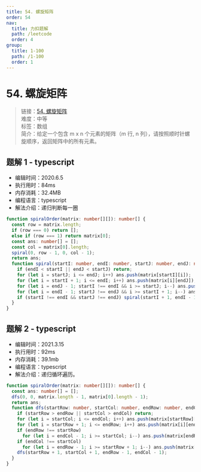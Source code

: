 ```yaml
---
title: 54. 螺旋矩阵
order: 54
nav:
  title: 力扣题解
  path: /leetcode
  order: 4
group:
  title: 1-100
  path: /1-100
  order: 1
---
```


# 54. 螺旋矩阵

> 链接：[54. 螺旋矩阵](https://leetcode-cn.com/problems/spiral-matrix/)  
> 难度：中等  
> 标签：数组  
> 简介：给定一个包含 m x n 个元素的矩阵（m 行, n 列），请按照顺时针螺旋顺序，返回矩阵中的所有元素。

## 题解 1 - typescript

- 编辑时间：2020.6.5
- 执行用时：84ms
- 内存消耗：32.4MB
- 编程语言：typescript
- 解法介绍：递归判断每一圈

```typescript
function spiralOrder(matrix: number[][]): number[] {
  const row = matrix.length;
  if (row === 0) return [];
  else if (row === 1) return matrix[0];
  const ans: number[] = [];
  const col = matrix[0].length;
  spiral(0, row - 1, 0, col - 1);
  return ans;
  function spiral(startI: number, endI: number, startJ: number, endJ: number): void {
    if (endI < startI || endJ < startJ) return;
    for (let i = startJ; i <= endJ; i++) ans.push(matrix[startI][i]);
    for (let i = startI + 1; i <= endI; i++) ans.push(matrix[i][endJ]);
    for (let i = endJ - 1; startI !== endI && i >= startJ; i--) ans.push(matrix[endI][i]);
    for (let i = endI - 1; startJ !== endJ && i >= startI + 1; i--) ans.push(matrix[i][startJ]);
    if (startI !== endI && startJ !== endJ) spiral(startI + 1, endI - 1, startJ + 1, endJ - 1);
  }
}
```

## 题解 2 - typescript

- 编辑时间：2021.3.15
- 执行用时：92ms
- 内存消耗：39.1mb
- 编程语言：typescript
- 解法介绍：递归循环遍历。

```typescript
function spiralOrder(matrix: number[][]): number[] {
  const ans: number[] = [];
  dfs(0, 0, matrix.length - 1, matrix[0].length - 1);
  return ans;
  function dfs(startRow: number, startCol: number, endRow: number, endCol: number): void {
    if (startRow > endRow || startCol > endCol) return;
    for (let i = startCol; i <= endCol; i++) ans.push(matrix[startRow][i]);
    for (let i = startRow + 1; i <= endRow; i++) ans.push(matrix[i][endCol]);
    if (endRow !== startRow)
      for (let i = endCol - 1; i >= startCol; i--) ans.push(matrix[endRow][i]);
    if (endCol !== startCol)
      for (let i = endRow - 1; i >= startRow + 1; i--) ans.push(matrix[i][startCol]);
    dfs(startRow + 1, startCol + 1, endRow - 1, endCol - 1);
  }
}
```
